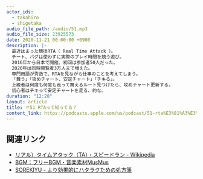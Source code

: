 ```yaml
---
actor_ids:
  - takahiro
  - shigetaka
audio_file_path: /audio/51.mp3
audio_file_size: 23925573
date: 2020-11-21 00:00:00 +0900
description: |-
  最近はまった競技RTA（ Real Time Attack ）。
  チート、バグは使わずに実際のプレイ時間を競う遊び。
  2016年から日本で開催、初回は参加者50人だった。
  2020年は同時閲覧者3万人まで増えた。
  専門用語が秀逸で、RTAを見ながら仕事のことを考えてしまう。
  「舞う」「攻めチャート、安定チャート」「チキる」。
  上級者は何度も何度も走って舞えるルート見つけたら、攻めチャート更新する。
  初心者はチキって安定チャートを走る、的な。
duration: "12:28"
layout: article 
title: ＃51 RTAって知ってる？
content_link: https://podcasts.apple.com/us/podcast/51-rta%E3%81%A3%E3%81%A6%E7%9F%A5%E3%81%A3%E3%81%A6%E3%82%8B/id1490185781?i=1000499662389&itsct=podcast_box&itscg=30200
---
```


## 関連リンク

- [リアル）タイムアタック（TA）・スピードラン - Wikipedia](https://ja.wikipedia.org/wiki/%E3%82%84%E3%82%8A%E8%BE%BC%E3%81%BF#%EF%BC%88%E3%83%AA%E3%82%A2%E3%83%AB%EF%BC%89%E3%82%BF%E3%82%A4%E3%83%A0%E3%82%A2%E3%82%BF%E3%83%83%E3%82%AF%EF%BC%88TA%EF%BC%89%E3%83%BB%E3%82%B9%E3%83%94%E3%83%BC%E3%83%89%E3%83%A9%E3%83%B3)
- [BGM：フリーBGM・音楽素材MusMus](http://musmus.main.jp/)
- [SOREKIYU - より効果的にハタラクための処方箋](https://sorekiyu.jp)
